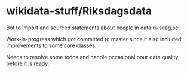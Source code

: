wikidata-stuff/Riksdagsdata
==============

Bot to import and sourced statements about people in data.riksdag.se.

Work-in-progress which got committed to master since it also included improvements
to some core classes.

Needs to resolve some todos and handle occasional pour data quality before it is
ready.
